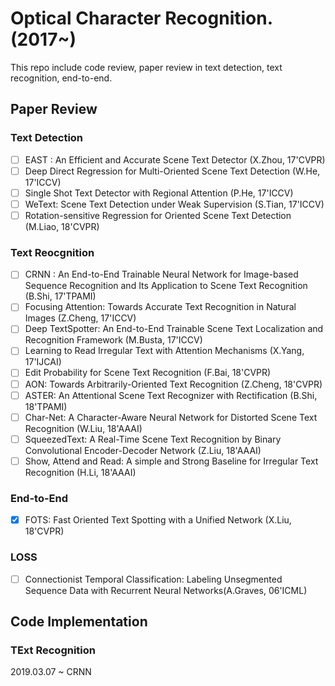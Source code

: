 # Optical Character Recognition.(2017~)

This repo include code review, paper review in text detection, text recognition, end-to-end.


## Paper Review

### Text Detection 
- [ ] EAST : An Efficient and Accurate Scene Text Detector (X.Zhou, 17'CVPR)
- [ ] Deep Direct Regression for Multi-Oriented Scene Text Detection (W.He, 17'ICCV)  
- [ ] Single Shot Text Detector with Regional Attention (P.He, 17'ICCV)  
- [ ] WeText: Scene Text Detection under Weak Supervision (S.Tian, 17'ICCV)  
- [ ] Rotation-sensitive Regression for Oriented Scene Text Detection (M.Liao, 18'CVPR)  

### Text Reocgnition
- [ ] CRNN : An End-to-End Trainable Neural Network for Image-based Sequence Recognition and Its Application to Scene Text Recognition (B.Shi, 17'TPAMI)
- [ ] Focusing Attention: Towards Accurate Text Recognition in Natural Images (Z.Cheng, 17'ICCV)  
- [ ] Deep TextSpotter: An End-to-End Trainable Scene Text Localization and Recognition Framework (M.Busta, 17'ICCV)  
- [ ] Learning to Read Irregular Text with Attention Mechanisms (X.Yang, 17'IJCAI)
- [ ] Edit Probability for Scene Text Recognition (F.Bai, 18'CVPR)  
- [ ] AON: Towards Arbitrarily-Oriented Text Recognition (Z.Cheng, 18'CVPR)  
- [ ] ASTER: An Attentional Scene Text Recognizer with Rectification (B.Shi, 18'TPAMI)  
- [ ] Char-Net: A Character-Aware Neural Network for Distorted Scene Text Recognition (W.Liu, 18'AAAI)  
- [ ] SqueezedText: A Real-Time Scene Text Recognition by Binary Convolutional Encoder-Decoder Network (Z.Liu, 18'AAAI)  
- [ ] Show, Attend and Read: A simple and Strong Baseline for Irregular Text Recognition (H.Li, 18'AAAI)

### End-to-End 
- [X] FOTS: Fast Oriented Text Spotting with a Unified Network (X.Liu, 18'CVPR)  

### LOSS
- [ ] Connectionist Temporal Classification: Labeling Unsegmented Sequence Data with Recurrent Neural Networks(A.Graves, 06'ICML)

## Code Implementation

### TExt Recognition
2019.03.07 ~ CRNN 
